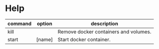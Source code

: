 # Help

| command | option | description                           |
| ------- | ------ | ------------------------------------- |
| kill    |        | Remove docker containers and volumes. |
| start   | [name] | Start docker container.               |
